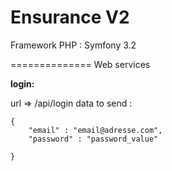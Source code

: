 Ensurance V2
=========================
Framework PHP : Symfony 3.2


==============
Web services

**login:**

url => /api/login
data to send :

    {
    	"email" : "email@adresse.com",
    	"password" : "password_value"
    	
    }